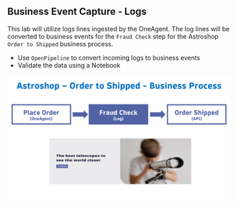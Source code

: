 ## Business Event Capture - Logs

This lab will utilize logs lines ingested by the OneAgent.  The log lines will be converted to business events for the `Fraud Check` step for the Astroshop `Order to Shipped` business process.

* Use `OpenPipeline` to convert incoming logs to business events
* Validate the data using a Notebook

![FlowStepTwo](../../assets/images/03_bizevents_log_flow.png)